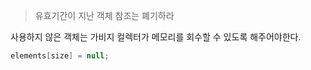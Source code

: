 > 유효기간이 지난 객체 참조는 폐기하라

사용하지 않은 객체는 가비지 컬렉터가 메모리를 회수할 수 있도록 해주어야한다. 

```java
elements[size] = null;
```

